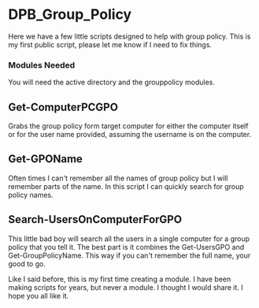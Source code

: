 # DPB_Group_Policy
Here we have a few little scripts designed to help with group policy. This is my first public script, please let me know if I need to fix things. 

<h3>Modules Needed</h3>
You will need the active directory and the grouppolicy modules. 

<h2>Get-ComputerPCGPO</h2>
Grabs the group policy form target computer for either the computer itself or for the user name provided, assuming the username is on the computer. 

<h2>Get-GPOName</h2>
Often times I can't remember all the names of group policy but I will remember parts of the name. In this script I can quickly search for group policy names.

<h2>Search-UsersOnComputerForGPO</h2>
This little bad boy will search all the users in a single computer for a group policy that you tell it. The best part is it combines the Get-UsersGPO and Get-GroupPolicyName. This way if you can't remember the full name, your good to go. 

Like I said before, this is my first time creating a module. I have been making scripts for years, but never a module. I thought I would share it. I hope you all like it. 
